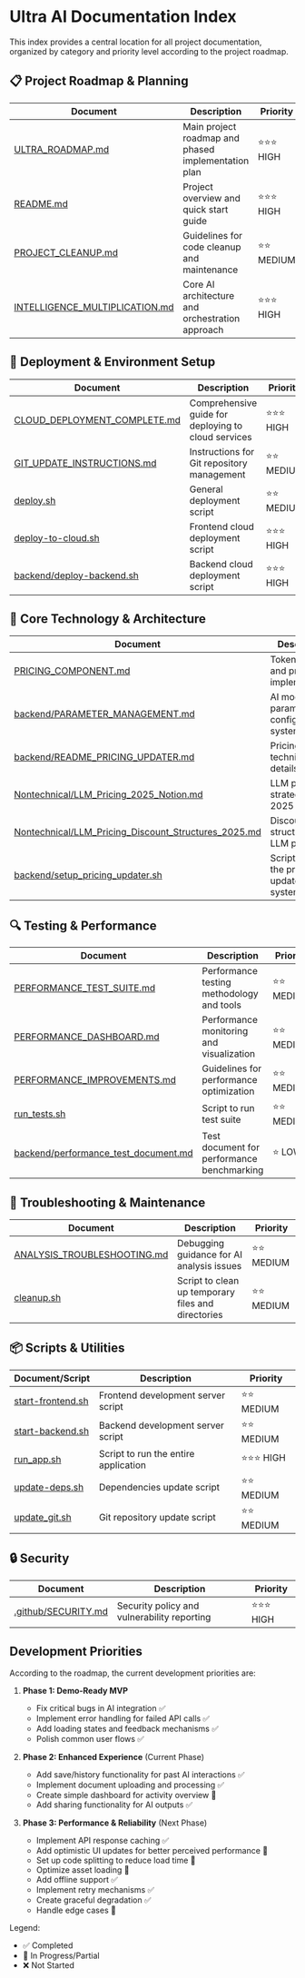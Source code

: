 # Ultra AI Documentation Index

This index provides a central location for all project documentation, organized by category and priority level according to the project roadmap.

## 📋 Project Roadmap & Planning

| Document | Description | Priority |
|----------|-------------|----------|
| [ULTRA_ROADMAP.md](./ULTRA_ROADMAP.md) | Main project roadmap and phased implementation plan | ⭐⭐⭐ HIGH |
| [README.md](./README.md) | Project overview and quick start guide | ⭐⭐⭐ HIGH |
| [PROJECT_CLEANUP.md](./PROJECT_CLEANUP.md) | Guidelines for code cleanup and maintenance | ⭐⭐ MEDIUM |
| [INTELLIGENCE_MULTIPLICATION.md](./INTELLIGENCE_MULTIPLICATION.md) | Core AI architecture and orchestration approach | ⭐⭐⭐ HIGH |

## 🚀 Deployment & Environment Setup

| Document | Description | Priority |
|----------|-------------|----------|
| [CLOUD_DEPLOYMENT_COMPLETE.md](./CLOUD_DEPLOYMENT_COMPLETE.md) | Comprehensive guide for deploying to cloud services | ⭐⭐⭐ HIGH |
| [GIT_UPDATE_INSTRUCTIONS.md](./GIT_UPDATE_INSTRUCTIONS.md) | Instructions for Git repository management | ⭐⭐ MEDIUM |
| [deploy.sh](./deploy.sh) | General deployment script | ⭐⭐ MEDIUM |
| [deploy-to-cloud.sh](./deploy-to-cloud.sh) | Frontend cloud deployment script | ⭐⭐⭐ HIGH |
| [backend/deploy-backend.sh](./backend/deploy-backend.sh) | Backend cloud deployment script | ⭐⭐⭐ HIGH |

## 🧠 Core Technology & Architecture

| Document | Description | Priority |
|----------|-------------|----------|
| [PRICING_COMPONENT.md](./PRICING_COMPONENT.md) | Token usage and pricing implementation | ⭐⭐ MEDIUM |
| [backend/PARAMETER_MANAGEMENT.md](./backend/PARAMETER_MANAGEMENT.md) | AI model parameter configuration system | ⭐⭐ MEDIUM |
| [backend/README_PRICING_UPDATER.md](./backend/README_PRICING_UPDATER.md) | Pricing system technical details | ⭐⭐ MEDIUM |
| [Nontechnical/LLM_Pricing_2025_Notion.md](./Nontechnical/LLM_Pricing_2025_Notion.md) | LLM pricing strategy for 2025 | ⭐⭐ MEDIUM |
| [Nontechnical/LLM_Pricing_Discount_Structures_2025.md](./Nontechnical/LLM_Pricing_Discount_Structures_2025.md) | Discount structures for LLM pricing | ⭐⭐ MEDIUM |
| [backend/setup_pricing_updater.sh](./backend/setup_pricing_updater.sh) | Script to set up the pricing updater system | ⭐⭐ MEDIUM |

## 🔍 Testing & Performance

| Document | Description | Priority |
|----------|-------------|----------|
| [PERFORMANCE_TEST_SUITE.md](./PERFORMANCE_TEST_SUITE.md) | Performance testing methodology and tools | ⭐⭐ MEDIUM |
| [PERFORMANCE_DASHBOARD.md](./PERFORMANCE_DASHBOARD.md) | Performance monitoring and visualization | ⭐⭐ MEDIUM |
| [PERFORMANCE_IMPROVEMENTS.md](./PERFORMANCE_IMPROVEMENTS.md) | Guidelines for performance optimization | ⭐⭐ MEDIUM |
| [run_tests.sh](./run_tests.sh) | Script to run test suite | ⭐⭐ MEDIUM |
| [backend/performance_test_document.md](./backend/performance_test_document.md) | Test document for performance benchmarking | ⭐ LOW |

## 🔧 Troubleshooting & Maintenance

| Document | Description | Priority |
|----------|-------------|----------|
| [ANALYSIS_TROUBLESHOOTING.md](./ANALYSIS_TROUBLESHOOTING.md) | Debugging guidance for AI analysis issues | ⭐⭐ MEDIUM |
| [cleanup.sh](./cleanup.sh) | Script to clean up temporary files and directories | ⭐⭐ MEDIUM |

## 📦 Scripts & Utilities

| Document/Script | Description | Priority |
|-----------------|-------------|----------|
| [start-frontend.sh](./start-frontend.sh) | Frontend development server script | ⭐⭐ MEDIUM |
| [start-backend.sh](./start-backend.sh) | Backend development server script | ⭐⭐ MEDIUM |
| [run_app.sh](./run_app.sh) | Script to run the entire application | ⭐⭐⭐ HIGH |
| [update-deps.sh](./update-deps.sh) | Dependencies update script | ⭐⭐ MEDIUM |
| [update_git.sh](./update_git.sh) | Git repository update script | ⭐⭐ MEDIUM |

## 🔒 Security

| Document | Description | Priority |
|----------|-------------|----------|
| [.github/SECURITY.md](./.github/SECURITY.md) | Security policy and vulnerability reporting | ⭐⭐⭐ HIGH |

## Development Priorities

According to the roadmap, the current development priorities are:

1. **Phase 1: Demo-Ready MVP**
   - Fix critical bugs in AI integration ✅
   - Implement error handling for failed API calls ✅
   - Add loading states and feedback mechanisms ✅
   - Polish common user flows ✅

2. **Phase 2: Enhanced Experience** (Current Phase)
   - Add save/history functionality for past AI interactions ✅
   - Implement document uploading and processing ✅
   - Create simple dashboard for activity overview 🔄
   - Add sharing functionality for AI outputs ✅

3. **Phase 3: Performance & Reliability** (Next Phase)
   - Implement API response caching ✅
   - Add optimistic UI updates for better perceived performance 🔄
   - Set up code splitting to reduce load time 🔄
   - Optimize asset loading 🔄
   - Add offline support ✅
   - Implement retry mechanisms ✅
   - Create graceful degradation ✅
   - Handle edge cases 🔄

Legend:
- ✅ Completed
- 🔄 In Progress/Partial
- ❌ Not Started